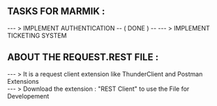 ## TASKS FOR MARMIK : 

--- > IMPLEMENT AUTHENTICATION -- ( DONE ) -- 
--- > IMPLEMENT TICKETING SYSTEM


## ABOUT THE REQUEST.REST FILE : 
--- >  It is a request client extension like ThunderClient and Postman Extensions   
--- >  Download the extension  : "REST Client" to use the File for Developement  
